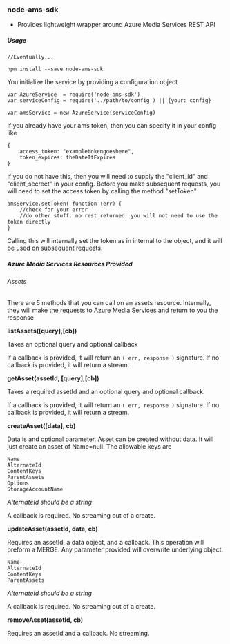 ### node-ams-sdk

* Provides lightweight wrapper around Azure Media Services REST API


##### Usage 


```
//Eventually...

npm install --save node-ams-sdk

```

You initialize the service by providing a configuration object

```
var AzureService  = require('node-ams-sdk')
var serviceConfig = require('../path/to/config') || {your: config}

var amsService = new AzureService(serviceConfig)

```

If you already have your ams token, then you can specify it in your config like

```
{
    access_token: "exampletokengoeshere",
    token_expires: theDateItExpires
}
```

If you do not have this, then you will need to supply the "client_id" and "client_secrect" in your config. Before you make subsequent requests, you will need to set the access token by calling the method "setToken"

```
amsService.setToken( function (err) {
    //check for your error
    //do other stuff. no rest returned. you will not need to use the token directly
}
```
Calling this will internally set the token as in internal to the object, and it will be used on subsequent requests.

##### Azure Media Services Resources Provided

###### Assets

There are 5 methods that you can call on an assets resource. Internally, they will make the requests to Azure Media Services and return to you the response

**listAssets([query],[cb])**

Takes an optional query and optional callback

If a callback is provided, it will return an ```( err, response )``` signature. If no callback is provided, it will return a stream.


**getAsset(assetId, [query],[cb])**

Takes a required assetId and an optional query and optional callback.

If a callback is provided, it will return an ```( err, response )``` signature. If no callback is provided, it will return a stream.

**createAsset([data], cb)**

Data is and optional parameter. Asset can be created without data. It will just create an asset of Name=null. The allowable keys are

```
Name
AlternateId
ContentKeys
ParentAssets
Options
StorageAccountName
```

*AlternateId should be a string*

A callback is required. No streaming out of a create.

**updateAsset(assetId, data, cb)**

Requires an assetId, a data object, and a callback. This operation will preform a MERGE. Any parameter provided will overwrite underlying object.

```
Name
AlternateId
ContentKeys
ParentAssets
```

*AlternateId should be a string*

A callback is required. No streaming out of a create.

**removeAsset(assetId, cb)**

Requires an assetId and a callback. No streaming. 


